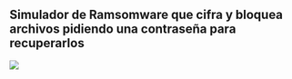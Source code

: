 Simulador de Ramsomware que cifra y bloquea archivos pidiendo una contraseña para recuperarlos
------
![](https://github.com/viajatech/RansomWareSimulator/blob/main/Ransomware%20Simulator.png)
